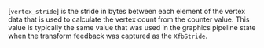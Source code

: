 [`vertex_stride`] is the stride in bytes between each element of the
vertex data that is used to calculate the vertex count from the counter
value.
This value is typically the same value that was used in the graphics
pipeline state when the transform feedback was captured as the
`XfbStride`.